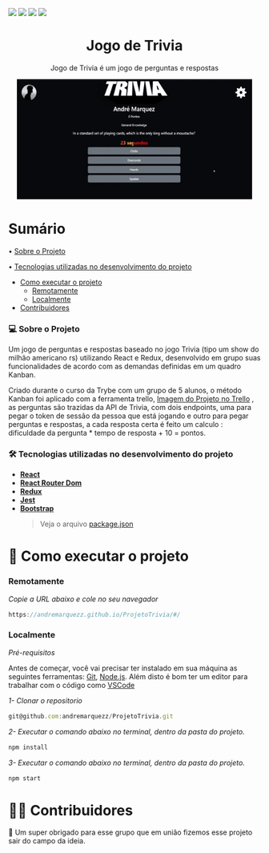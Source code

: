 <img src="https://img.shields.io/github/issues/andremarquezz/ProjetoTrivia?style=plastic"/> <img src="https://img.shields.io/github/forks/andremarquezz/ProjetoTrivia?style=plastic"/> <img src="https://img.shields.io/github/stars/andremarquezz/ProjetoTrivia?style=plastic"/> <img src="https://img.shields.io/github/license/andremarquezz/ProjetoTrivia?style=plastic"/>

<h1 align="center">Jogo de Trivia</h1>
<p align="center">Jogo de Trivia é um jogo de perguntas e respostas</p>
<p align="center"> 
  <img width="470" src="src/assets/to_readme/triviaGif.gif">
 </p>

# Sumário

• [Sobre o Projeto](#-sobre-o-projeto)

• [Tecnologias utilizadas no desenvolvimento do projeto](#-tecnologias-utilizadas-no-desenvolvimento-do-projeto)

- [Como executar o projeto](#-como-executar-o-projeto)
  - [Remotamente](#remotamente)
  - [Localmente](#localmente)
- [Contribuidores](#-contribuidores)

### 💻 Sobre o Projeto

<p>Um jogo de perguntas e respostas baseado no jogo Trivia (tipo um show do milhão americano rs) utilizando React e Redux, desenvolvido em grupo suas funcionalidades de acordo com as demandas definidas em um quadro Kanban.</p>
<p>Criado durante o curso da Trybe com um grupo de 5 alunos, o método Kanban foi aplicado com a ferramenta trello, <a target="_blank" href="src/assets/to_readme/kanbanTrivia.png">Imagem do Projeto no Trello</a> , as perguntas são trazidas da API de Trivia, com dois endpoints, uma para pegar o token de sessão da pessoa que está jogando e outro para pegar perguntas e respostas, a cada resposta certa é feito um calculo : dificuldade da pergunta * tempo de resposta + 10 = pontos. </p>

### 🛠 Tecnologias utilizadas no desenvolvimento do projeto

- **[React](https://github.com/facebook/react)**
- **[React Router Dom](https://github.com/ReactTraining/react-router/tree/master/packages/react-router-dom)**
- **[Redux](https://github.com/facebook/react)**
- **[Jest](https://github.com/facebook/jest#-delightful-javascript-testing)**
- **[Bootstrap](https://getbootstrap.com/)**
  > Veja o arquivo [package.json](https://github.com/andremarquezz/ProjetoTrivia/blob/Trivia/package.json)

# 🚀 Como executar o projeto

### Remotamente

_Copie a URL abaixo e cole no seu navegador_

```jsx
https://andremarquezz.github.io/ProjetoTrivia/#/
```

### Localmente

_Pré-requisitos_

Antes de começar, você vai precisar ter instalado em sua máquina as seguintes ferramentas:
[Git](https://git-scm.com), [Node.js](https://nodejs.org/en/).
Além disto é bom ter um editor para trabalhar com o código como [VSCode](https://code.visualstudio.com/)

_1- Clonar o repositorio_

```jsx
git@github.com:andremarquezz/ProjetoTrivia.git
```

_2- Executar o comando abaixo no terminal, dentro da pasta do projeto._

```jsx
npm install
```

_3- Executar o comando abaixo no terminal, dentro da pasta do projeto._

```jsx
npm start
```

# 👨‍💻 Contribuidores

💜 Um super obrigado para esse grupo que em união fizemos esse projeto sair do campo da ideia.
